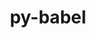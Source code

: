 ---
title: "py-babel"
layout: cache
categories: [package, develop-2024-05-12]
meta: {"versions": ["2.12.1"], "compilers": ["gcc@=11.1.0", "gcc@=11.4.0", "gcc@=9.4.0", "oneapi@=2024.0.0"], "oss": ["ubuntu20.04", "ubuntu22.04"], "platforms": ["linux"], "targets": ["neoverse_v1", "neoverse_v2", "ppc64le", "x86_64_v3"], "stacks": ["data-vis-sdk", "e4s", "e4s-neoverse-v2", "e4s-neoverse_v1", "e4s-oneapi", "e4s-power", "root"], "num_specs": 13, "num_specs_by_stack": {"root": 13, "e4s-power": 2, "data-vis-sdk": 2, "e4s-neoverse_v1": 2, "e4s-neoverse-v2": 2, "e4s": 3, "e4s-oneapi": 2}}
spec_details: [{"hash": "sm3fpwvihoaxot6ta6ktqfts7y3z3tzn", "compiler": "gcc@=9.4.0", "versions": ["2.12.1"], "os": "ubuntu20.04", "platform": "linux", "target": "ppc64le", "variants": ["build_system=python_pip"], "stacks": ["root", "e4s-power"], "size": "-", "tarball": "https://binaries.spack.io/develop-2024-05-12/build_cache/linux-ubuntu20.04-ppc64le/gcc-9.4.0/py-babel-2.12.1/linux-ubuntu20.04-ppc64le-gcc-9.4.0-py-babel-2.12.1-sm3fpwvihoaxot6ta6ktqfts7y3z3tzn.spack"}, {"hash": "fswu65vdfxivxzg7lx43h4cpki7pc6ly", "compiler": "gcc@=9.4.0", "versions": ["2.12.1"], "os": "ubuntu20.04", "platform": "linux", "target": "ppc64le", "variants": ["build_system=python_pip"], "stacks": ["root", "e4s-power"], "size": "-", "tarball": "https://binaries.spack.io/develop-2024-05-12/build_cache/linux-ubuntu20.04-ppc64le/gcc-9.4.0/py-babel-2.12.1/linux-ubuntu20.04-ppc64le-gcc-9.4.0-py-babel-2.12.1-fswu65vdfxivxzg7lx43h4cpki7pc6ly.spack"}, {"hash": "w2avgfijev5rscvtucmo226k45lxnd7i", "compiler": "gcc@=11.1.0", "versions": ["2.12.1"], "os": "ubuntu20.04", "platform": "linux", "target": "x86_64_v3", "variants": ["build_system=python_pip"], "stacks": ["data-vis-sdk", "root"], "size": "-", "tarball": "https://binaries.spack.io/develop-2024-05-12/build_cache/linux-ubuntu20.04-x86_64_v3/gcc-11.1.0/py-babel-2.12.1/linux-ubuntu20.04-x86_64_v3-gcc-11.1.0-py-babel-2.12.1-w2avgfijev5rscvtucmo226k45lxnd7i.spack"}, {"hash": "2nsfhhka3kucwwsj3vglisf6yyfji2mb", "compiler": "gcc@=11.1.0", "versions": ["2.12.1"], "os": "ubuntu20.04", "platform": "linux", "target": "x86_64_v3", "variants": ["build_system=python_pip"], "stacks": ["data-vis-sdk", "root"], "size": "-", "tarball": "https://binaries.spack.io/develop-2024-05-12/build_cache/linux-ubuntu20.04-x86_64_v3/gcc-11.1.0/py-babel-2.12.1/linux-ubuntu20.04-x86_64_v3-gcc-11.1.0-py-babel-2.12.1-2nsfhhka3kucwwsj3vglisf6yyfji2mb.spack"}, {"hash": "fjedscntoauksn246l6w3rrlbtqm5tjl", "compiler": "gcc@=11.4.0", "versions": ["2.12.1"], "os": "ubuntu22.04", "platform": "linux", "target": "neoverse_v1", "variants": ["build_system=python_pip"], "stacks": ["root", "e4s-neoverse_v1"], "size": "-", "tarball": "https://binaries.spack.io/develop-2024-05-12/build_cache/linux-ubuntu22.04-neoverse_v1/gcc-11.4.0/py-babel-2.12.1/linux-ubuntu22.04-neoverse_v1-gcc-11.4.0-py-babel-2.12.1-fjedscntoauksn246l6w3rrlbtqm5tjl.spack"}, {"hash": "zeogtqw6jkvuyj3jhcemei3stp6w52sy", "compiler": "gcc@=11.4.0", "versions": ["2.12.1"], "os": "ubuntu22.04", "platform": "linux", "target": "neoverse_v1", "variants": ["build_system=python_pip"], "stacks": ["root", "e4s-neoverse_v1"], "size": "-", "tarball": "https://binaries.spack.io/develop-2024-05-12/build_cache/linux-ubuntu22.04-neoverse_v1/gcc-11.4.0/py-babel-2.12.1/linux-ubuntu22.04-neoverse_v1-gcc-11.4.0-py-babel-2.12.1-zeogtqw6jkvuyj3jhcemei3stp6w52sy.spack"}, {"hash": "muppnlrgv5ggekmggyo7lff3ygui565e", "compiler": "gcc@=11.4.0", "versions": ["2.12.1"], "os": "ubuntu22.04", "platform": "linux", "target": "neoverse_v2", "variants": ["build_system=python_pip"], "stacks": ["root", "e4s-neoverse-v2"], "size": "-", "tarball": "https://binaries.spack.io/develop-2024-05-12/build_cache/linux-ubuntu22.04-neoverse_v2/gcc-11.4.0/py-babel-2.12.1/linux-ubuntu22.04-neoverse_v2-gcc-11.4.0-py-babel-2.12.1-muppnlrgv5ggekmggyo7lff3ygui565e.spack"}, {"hash": "chvkumbfi3twkerdywdhqz3fhs7feluc", "compiler": "gcc@=11.4.0", "versions": ["2.12.1"], "os": "ubuntu22.04", "platform": "linux", "target": "neoverse_v2", "variants": ["build_system=python_pip"], "stacks": ["root", "e4s-neoverse-v2"], "size": "-", "tarball": "https://binaries.spack.io/develop-2024-05-12/build_cache/linux-ubuntu22.04-neoverse_v2/gcc-11.4.0/py-babel-2.12.1/linux-ubuntu22.04-neoverse_v2-gcc-11.4.0-py-babel-2.12.1-chvkumbfi3twkerdywdhqz3fhs7feluc.spack"}, {"hash": "kagiyi6cwl2zeydfjpbfwe67zkp64fbn", "compiler": "gcc@=11.4.0", "versions": ["2.12.1"], "os": "ubuntu22.04", "platform": "linux", "target": "x86_64_v3", "variants": ["build_system=python_pip"], "stacks": ["e4s", "root"], "size": "-", "tarball": "https://binaries.spack.io/develop-2024-05-12/build_cache/linux-ubuntu22.04-x86_64_v3/gcc-11.4.0/py-babel-2.12.1/linux-ubuntu22.04-x86_64_v3-gcc-11.4.0-py-babel-2.12.1-kagiyi6cwl2zeydfjpbfwe67zkp64fbn.spack"}, {"hash": "fols6hd626noztcwmxbhxgmurwlaiy6o", "compiler": "gcc@=11.4.0", "versions": ["2.12.1"], "os": "ubuntu22.04", "platform": "linux", "target": "x86_64_v3", "variants": ["build_system=python_pip"], "stacks": ["e4s", "root"], "size": "-", "tarball": "https://binaries.spack.io/develop-2024-05-12/build_cache/linux-ubuntu22.04-x86_64_v3/gcc-11.4.0/py-babel-2.12.1/linux-ubuntu22.04-x86_64_v3-gcc-11.4.0-py-babel-2.12.1-fols6hd626noztcwmxbhxgmurwlaiy6o.spack"}, {"hash": "sypvxgcnzrji6exqocd3mzw6dsujuwva", "compiler": "gcc@=11.4.0", "versions": ["2.12.1"], "os": "ubuntu22.04", "platform": "linux", "target": "x86_64_v3", "variants": ["build_system=python_pip"], "stacks": ["e4s", "root"], "size": "-", "tarball": "https://binaries.spack.io/develop-2024-05-12/build_cache/linux-ubuntu22.04-x86_64_v3/gcc-11.4.0/py-babel-2.12.1/linux-ubuntu22.04-x86_64_v3-gcc-11.4.0-py-babel-2.12.1-sypvxgcnzrji6exqocd3mzw6dsujuwva.spack"}, {"hash": "2a3wfs3ogw6rmqkqgwqa6dvu26pkzbeh", "compiler": "oneapi@=2024.0.0", "versions": ["2.12.1"], "os": "ubuntu22.04", "platform": "linux", "target": "x86_64_v3", "variants": ["build_system=python_pip"], "stacks": ["root", "e4s-oneapi"], "size": "-", "tarball": "https://binaries.spack.io/develop-2024-05-12/build_cache/linux-ubuntu22.04-x86_64_v3/oneapi-2024.0.0/py-babel-2.12.1/linux-ubuntu22.04-x86_64_v3-oneapi-2024.0.0-py-babel-2.12.1-2a3wfs3ogw6rmqkqgwqa6dvu26pkzbeh.spack"}, {"hash": "3neochrfvqwzlinnpmfqq2ypldiw3svu", "compiler": "oneapi@=2024.0.0", "versions": ["2.12.1"], "os": "ubuntu22.04", "platform": "linux", "target": "x86_64_v3", "variants": ["build_system=python_pip"], "stacks": ["root", "e4s-oneapi"], "size": "-", "tarball": "https://binaries.spack.io/develop-2024-05-12/build_cache/linux-ubuntu22.04-x86_64_v3/oneapi-2024.0.0/py-babel-2.12.1/linux-ubuntu22.04-x86_64_v3-oneapi-2024.0.0-py-babel-2.12.1-3neochrfvqwzlinnpmfqq2ypldiw3svu.spack"}]
---